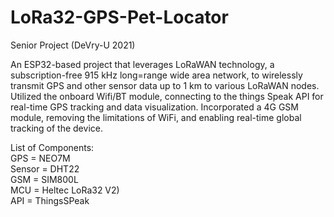 # LoRa32-GPS-Pet-Locator
Senior Project (DeVry-U 2021)

An ESP32-based project that leverages LoRaWAN technology, a subscription-free 915 kHz long=range wide area network, to wirelessly transmit GPS and other sensor data up to 1 km to various LoRaWAN nodes. Utilized the onboard Wifi/BT module, connecting to the things Speak API for real-time GPS tracking and data visualization. Incorporated a 4G GSM module, removing the limitations of WiFi, and enabling real-time global tracking of the device.

List of Components:\
  GPS = NEO7M\
  Sensor = DHT22\
  GSM = SIM800L\
  MCU = Heltec LoRa32 V2)\
  API = ThingsSPeak
